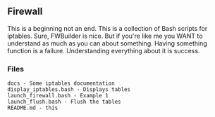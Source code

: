 ## Firewall

This is a beginning not an end. This is a collection of Bash scripts for iptables. Sure, FWBuilder is nice. But if you're like me you WANT to understand as much as you can about something. Having something function is a failure. Understanding everything about it is success.

### Files
```
docs - Some iptables documentation
display_iptables.bash - Displays tables
launch_firewall.bash - Example 1
launch_flush.bash - Flush the tables
README.md - this
```
